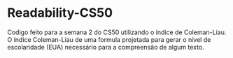 # Readability-CS50
Codigo feito para a semana 2 do CS50 utilizando o índice de Coleman-Liau.  O índice Coleman-Liau de uma formula projetada para gerar o nível de escolaridade (EUA) necessário para a compreensão de algum texto. 

